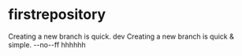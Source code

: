# firstrepository
Creating a new branch is quick.
dev
Creating a new branch is quick & simple.
--no--ff
hhhhhh
